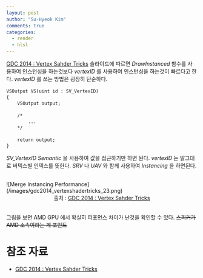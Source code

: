 ```yaml
---
layout: post
author: "Su-Hyeok Kim"
comments: true
categories:
  - render
  - hlsl
---
```


[GDC 2014 : Vertex Sahder Tricks](https://www.gdcvault.com/play/1020624/Advanced-Visual-Effects-with-DirectX) 슬라이드에 따르면 _DrawInstanced_ 함수를 사용하여 인스턴싱을 하는것보다 _vertexID_ 를 사용하여 인스턴싱을 하는것이 빠르다고 한다. _vertexID_ 를 쓰는 방법은 굉장히 단순하다.

```
VSOutput VS(uint id : SV_VertexID)
{
    VSOutput output;

    /*
        ...
    */

    return output;
}
```

_SV\_VertexID_ _Semantic_ 을 사용하여 값을 접근하기만 하면 된다. _vertexID_ 는 말그대로 버텍스별 인덱스를 뜻한다. _SRV_ 나 _UAV_ 와 함께 사용하여 _Instancing_ 을 하면된다.

<br/>
![Merge Instancing Performance](/images/gdc2014_vertexshadertricks_23.png)
<center>출처 : <a href="https://www.gdcvault.com/play/1020624/Advanced-Visual-Effects-with-DirectX">GDC 2014 : Vertex Sahder Tricks</a>
</center>
<br/>


그림을 보면 AMD GPU 에서 확실히 퍼포먼스 차이가 난것을 확인할 수 있다. ~~스피커가 AMD 소속이라는 게 포인트~~

# 참조 자료

 - [GDC 2014 : Vertex Sahder Tricks](https://www.gdcvault.com/play/1020624/Advanced-Visual-Effects-with-DirectX)
